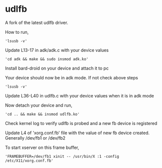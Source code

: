 udlfb
=====

A fork of the latest udlfb driver.

How to run,

    'lsusb -v'

Update L13-17 in adk/adk.c with your device values

    'cd adk && make && sudo insmod adk.ko'

Install bard-droid on your device and attach it to pc

Your device should now be in adk mode. If not check above steps

    'lsusb -v'

Update L36-L40 in udlfb.c with your device values when it is in adk mode

Now detach your device and run,

    'cd .. && make && insmod udlfb.ko'

Check kernel log to verify udlfb is probed and a new fb device is registered

Update L4 of 'xorg.conf.fb' file with the value of new fb device created. Generally /dev/fb1 or /dev/fb2

To start xserver on this frame buffer,

    'FRAMEBUFFER=/dev/fb1 xinit -- /usr/bin/X :1 -config /etc/X11/xorg.conf.fb'
